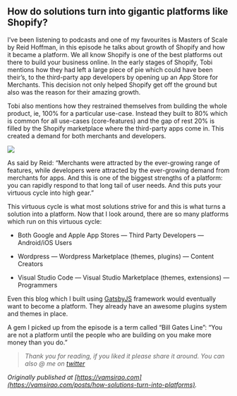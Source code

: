 ## How do solutions turn into gigantic platforms like Shopify?


I’ve been listening to podcasts and one of my favourites is Masters of Scale by Reid Hoffman, in this episode he talks about growth of Shopify and how it became a platform. We all know Shopify is one of the best platforms out there to build your business online. In the early stages of Shopify, Tobi mentions how they had left a large piece of pie which could have been their’s, to the third-party app developers by opening up an App Store for Merchants. This decision not only helped Shopify get off the ground but also was the reason for their amazing growth.

Tobi also mentions how they restrained themselves from building the whole product, ie, 100% for a particular use-case. Instead they built to 80% which is common for all use-cases (core-features) and the gap of rest 20% is filled by the Shopify marketplace where the third-party apps come in. This created a demand for both merchants and developers.

![](https://cdn.hashnode.com/res/hashnode/image-dev/upload/v1626674150758/XmHNbBOxn.jpeg)

As said by Reid: “Merchants were attracted by the ever-growing range of features, while developers were attracted by the ever-growing demand from merchants for apps. And this is one of the biggest strengths of a platform: you can rapidly respond to that long tail of user needs. And this puts your virtuous cycle into high gear.”

This virtuous cycle is what most solutions strive for and this is what turns a solution into a platform. Now that I look around, there are so many platforms which run on this virtuous cycle:

* Both Google and Apple App Stores — Third Party Developers — Android/iOS Users

* Wordpress — Wordpress Marketplace (themes, plugins) — Content Creators

* Visual Studio Code — Visual Studio Marketplace (themes, extensions) — Programmers

Even this blog which I built using [GatsbyJS](https://gatsbyjs.com) framework would eventually want to become a platform. They already have an awesome plugins system and themes in place.

A gem I picked up from the episode is a term called “Bill Gates Line”: “You are not a platform until the people who are building on you make more money than you do.”
> *Thank you for reading, if you liked it please share it around. You can also @ me on [twitter](https://twitter.com/VamsiRao7)*

*Originally published at [https://vamsirao.com](https://vamsirao.com/posts/how-solutions-turn-into-platforms).*